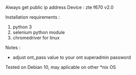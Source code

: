 Always get public ip address
Device : zte f670 v2.0

Installation requirements :
1. python 3
2. selenium python module
3. chromedriver for linux

Notes :
- adjust ont_pass value to your ont superadmin password 

Tested on Debian 10, may aplicable on other *nix OS
